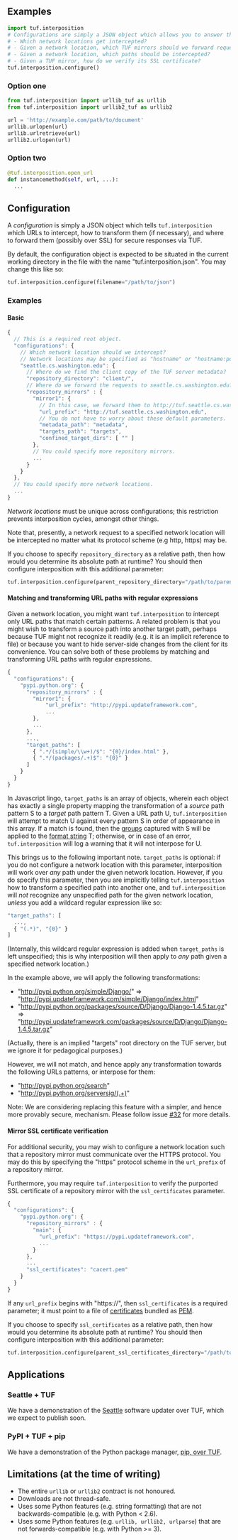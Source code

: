 ## Examples

```python
import tuf.interposition
# Configurations are simply a JSON object which allows you to answer these questions:
# - Which network locations get intercepted?
# - Given a network location, which TUF mirrors should we forward requests to?
# - Given a network location, which paths should be intercepted?
# - Given a TUF mirror, how do we verify its SSL certificate?
tuf.interposition.configure()
```

### Option one

```python
from tuf.interposition import urllib_tuf as urllib
from tuf.interposition import urllib2_tuf as urllib2

url = 'http://example.com/path/to/document'
urllib.urlopen(url)
urllib.urlretrieve(url)
urllib2.urlopen(url)
```

### Option two

```python
@tuf.interposition.open_url
def instancemethod(self, url, ...):
  ...
```

## Configuration

A *configuration* is simply a JSON object which tells `tuf.interposition` which
URLs to intercept, how to transform them (if necessary), and where to forward
them (possibly over SSL) for secure responses via TUF.

By default, the configuration object is expected to be situated in the current
working directory in the file with the name "tuf.interposition.json". You may
change this like so:

```python
tuf.interposition.configure(filename="/path/to/json")
```

### Examples

#### Basic

```javascript
{
  // This is a required root object.
  "configurations": {
    // Which network location should we intercept?
    // Network locations may be specified as "hostname" or "hostname:port".
    "seattle.cs.washington.edu": {
      // Where do we find the client copy of the TUF server metadata?
      "repository_directory": "client/",
      // Where do we forward the requests to seattle.cs.washington.edu?
      "repository_mirrors" : {
        "mirror1": {
          // In this case, we forward them to http://tuf.seattle.cs.washington.edu
          "url_prefix": "http://tuf.seattle.cs.washington.edu",
          // You do not have to worry about these default parameters.
          "metadata_path": "metadata",
          "targets_path": "targets",
          "confined_target_dirs": [ "" ]
        },
        // You could specify more repository mirrors.
        ...
      }
    }
  },
  // You could specify more network locations.
  ...
}
```

*Network locations* must be unique across configurations; this restriction
prevents interposition cycles, amongst other things.

Note that, presently, a network request to a specified network location will be
intercepted no matter what its protocol scheme (e.g http, https) may be.

If you choose to specify `repository_directory` as a relative path, then how
would you determine its absolute path at runtime? You should then configure
interposition with this additional parameter:

```python
tuf.interposition.configure(parent_repository_directory="/path/to/parent/to/repository_directory")
```

#### Matching and transforming URL paths with regular expressions

Given a network location, you might want `tuf.interposition` to intercept only
URL paths that match certain patterns. A related problem is that you might wish
to transform a source path into another target path, perhaps because TUF might
not recognize it readily (e.g. it is an implicit reference to file) or because
you want to hide server-side changes from the client for its convenience. You
can solve both of these problems by matching and transforming URL paths with
regular expressions.

```javascript
{
  "configurations": {
    "pypi.python.org": {
      "repository_mirrors" : {
        "mirror1": {
            "url_prefix": "http://pypi.updateframework.com",
            ...
        },
        ...
      },
      ...,
      "target_paths": [
        { ".*/(simple/\\w+)/$": "{0}/index.html" },
        { ".*/(packages/.+)$": "{0}" }
      ]
    }
  }
}
```

In Javascript lingo, `target_paths` is an array of objects, wherein each object
has exactly a single property mapping the transformation of a *source* path
pattern S to a *target* path pattern T. Given a URL path U, `tuf.interposition`
will attempt to match U against every pattern S in order of appearance in this
array. If a match is found, then the
[groups](http://docs.python.org/2/library/re.html#match-objects) captured with S
will be applied to the [format
string](http://docs.python.org/2/library/string.html#string-formatting) T;
otherwise, or in case of an error, `tuf.interposition` will log a warning that
it will not interpose for U.

This brings us to the following important note. `target_paths` is optional: if
you do not configure a network location with this parameter, interposition will
work over *any* path under the given network location. However, if you do
specify this parameter, then you are implicitly telling `tuf.interposition` how
to transform a specified path into another one, and `tuf.interposition` will
*not* recognize any unspecified path for the given network location, *unless*
you add a wildcard regular expression like so:

```javascript
"target_paths": [
  ...,
  { "(.*)", "{0}" }
]
```

(Internally, this wildcard regular expression is added when `target_paths` is
left unspecified; this is why interposition will then apply to *any* path given
a specified network location.)

In the example above, we will apply the following transformations:

- "http://pypi.python.org/simple/Django/" => "http://pypi.updateframework.com/simple/Django/index.html"
- "http://pypi.python.org/packages/source/D/Django/Django-1.4.5.tar.gz" => "http://pypi.updateframework.com/packages/source/D/Django/Django-1.4.5.tar.gz"

(Actually, there is an implied "targets" root directory on the TUF server, but
we ignore it for pedagogical purposes.)

However, we will not match, and hence apply any transformation towards the
following URLs patterns, or interpose for them:

- "http://pypi.python.org/search"
- "http://pypi.python.org/serversig/(.+)"

Note: We are considering replacing this feature with a simpler, and hence more
provably secure, mechanism. Please follow issue
[#32](https://github.com/akonst/tuf/issues/32) for more details.

#### Mirror SSL certificate verification

For additional security, you may wish to configure a network location such that
a repository mirror must communicate over the HTTPS protocol. You may do this
by specifying the "https" protocol scheme in the `url_prefix` of a repository
mirror.

Furthermore, you may require `tuf.interposition` to verify the purported SSL
certificate of a repository mirror with the `ssl_certificates` parameter.

```javascript
{
  "configurations": {
    "pypi.python.org": {
      "repository_mirrors" : {
        "main": {
          "url_prefix": "https://pypi.updateframework.com",
          ...
        }
      },
      ...
      "ssl_certificates": "cacert.pem"
    }
  }
}
```

If any `url_prefix` begins with "https://", then `ssl_certificates` is a
required parameter; it must point to a file of
[certificates](http://docs.python.org/2/library/ssl.html#certificates) bundled
as [PEM](https://www.ietf.org/rfc/rfc1422).

If you choose to specify `ssl_certificates` as a relative path, then how
would you determine its absolute path at runtime? You should then configure
interposition with this additional parameter:

```python
tuf.interposition.configure(parent_ssl_certificates_directory="/path/to/parent/to/ssl_certificates")
```

## Applications

### Seattle + TUF

We have a demonstration of the [Seattle](https://seattle.cs.washington.edu/)
software updater over TUF, which we expect to publish soon.

### PyPI + TUF + pip

We have a demonstration of the Python package manager, [pip, over
TUF](https://github.com/dachshund/pip/tree/tuf).

## Limitations (at the time of writing)

- The entire `urllib` or `urllib2` contract is not honoured.
- Downloads are not thread-safe.
- Uses some Python features (e.g. string formatting) that are not backwards-compatible (e.g. with Python < 2.6).
- Uses some Python features (e.g. `urllib, urllib2, urlparse`) that are not forwards-compatible (e.g. with Python >= 3).
